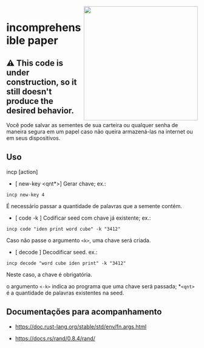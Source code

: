 
<img src="https://doc.rust-lang.org/book/img/ferris/not_desired_behavior.svg" width="300" align="right">

# incomprehensible paper



## ⚠️ This code is under construction, so it still doesn't produce the desired behavior.



Você pode salvar as sementes de sua carteira ou qualquer senha de maneira segura em um papel  caso não queira armazená-las na internet ou em seus dispositivos.

## Uso

incp [action]


- [ new-key <qnt*>] Gerar chave; ex.:
```
incp new-key 4
```
É necessário passar a quantidade de palavras que a semente contém.
- [ code <seed> -k <key>] Codificar seed com chave já existente; ex.:

```
incp code "iden print word cube" -k "3412"
```
Caso não passe o argumento `<k>`, uma chave será criada.

- [ decode ] Decodificar seed. ex.:

```
incp decode "word cube iden print" -k "3412"
```
Neste caso, a chave é obrigatória.


o argumento `<-k>` indica ao programa que uma chave será passada; *`<qnt>` é a quantidade de palavras existentes na seed.

## Documentações para acompanhamento

* https://doc.rust-lang.org/stable/std/env/fn.args.html

* https://docs.rs/rand/0.8.4/rand/

